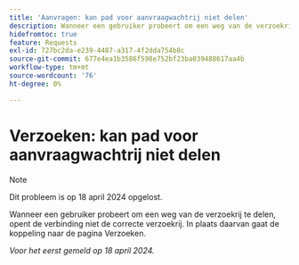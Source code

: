 ```yaml
---
title: 'Aanvragen: kan pad voor aanvraagwachtrij niet delen'
description: Wanneer een gebruiker probeert om een weg van de verzoekrij te delen, opent de verbinding niet de correcte verzoekrij. In plaats daarvan gaat de koppeling naar de pagina Verzoeken.
hidefromtoc: true
feature: Requests
exl-id: 727bc2da-e239-4487-a317-4f2dda754b8c
source-git-commit: 677e4ea1b3586f598e752bf23ba039488617aa4b
workflow-type: tm+mt
source-wordcount: '76'
ht-degree: 0%

---
```


# Verzoeken: kan pad voor aanvraagwachtrij niet delen

>[!NOTE]
>
>Dit probleem is op 18 april 2024 opgelost.

Wanneer een gebruiker probeert om een weg van de verzoekrij te delen, opent de verbinding niet de correcte verzoekrij. In plaats daarvan gaat de koppeling naar de pagina Verzoeken.

_Voor het eerst gemeld op 18 april 2024._
